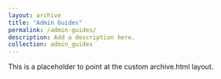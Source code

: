 ```yaml
---
layout: archive
title: "Admin Guides"
permalink: /admin-guides/
description: Add a description here.
collection: admin_guides
---
```


This is a placeholder to point at the custom archive.html layout.
